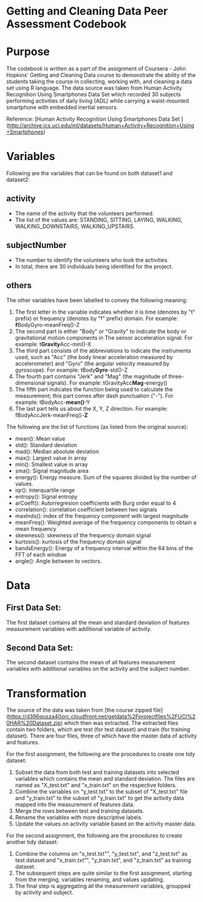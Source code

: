 Getting and Cleaning Data Peer Assessment Codebook
========================================================
# Purpose
The codebook is written as a part of the assignment of Coursera - John Hopkins' Getting and Cleaning Data course to demonstrate the ability of the students taking the course in collecting, working with, and cleaning a data set using R language. The data source was taken from Human Activity Recognition Using Smartphones Data Set which recorded 30 subjects performing activities of daily living (ADL) while carrying a waist-mounted smartphone with embedded inertial sensors.

Reference: [Human Activity Recognition Using Smartphones Data Set ] (http://archive.ics.uci.edu/ml/datasets/Human+Activity+Recognition+Using+Smartphones)
  

# Variables

Following are the variables that can be found on both dataset1 and dataset2:
## activity
- The name of the activity that the volunteers performed. 
- The list of the values are: STANDING, SITTING, LAYING, WALKING, WALKING_DOWNSTAIRS, WALKING_UPSTAIRS.

## subjectNumber
- The number to identify the volunteers who took the activities.
- In total, there are 30 individuals being identified for the project.

## others
The other variables have been labelled to convey the following meaning:

1. The first letter in the variable indicates whether it is time (denotes by "t" prefix) or frequency (denotes by "f" prefix) domain. For example: **f**BodyGyro-meanFreq()-Z
2. The second part is either "Body" or "Gravity" to indicate the body or gravitational motion components in The sensor acceleration signal. For example: t**Gravity**Acc-min()-X
3. The third part consists of the abbreviations to indicate the instruments used, such as "Acc" (the body linear acceleration measured by accelerometer) and "Gyro" (the angular velocity measured by gyroscope). For example: tBody**Gyro**-std()-Z 
4. The fourth part contains "Jerk" and "Mag" (the magnitude of three-dimensional signals). For example: tGravityAcc**Mag**-energy()
5. The fifth part indicates the function being used to calculate the measurement; this part comes after dash punctuation ("-"). For example: tBodyAcc-**mean()**-Y
6. The last part tells us about the X, Y, Z direction. For example: fBodyAccJerk-meanFreq()-**Z**

The following are the list of functions (as listed from the original source):
* mean(): Mean value
* std(): Standard deviation
* mad(): Median absolute deviation 
* max(): Largest value in array
* min(): Smallest value in array
* sma(): Signal magnitude area
* energy(): Energy measure. Sum of the squares divided by the number of values. 
* iqr(): Interquartile range 
* entropy(): Signal entropy
* arCoeff(): Autorregresion coefficients with Burg order equal to 4
* correlation(): correlation coefficient between two signals
* maxInds(): index of the frequency component with largest magnitude
* meanFreq(): Weighted average of the frequency components to obtain a mean frequency
* skewness(): skewness of the frequency domain signal 
* kurtosis(): kurtosis of the frequency domain signal 
* bandsEnergy(): Energy of a frequency interval within the 64 bins of the FFT of each window
* angle(): Angle between to vectors.


   
# Data
## First Data Set: 
The first dataset contains all the mean and standard deviation of features measurement variables with additional variable of activity.

## Second Data Set:
The second dataset contains the mean of all features measurement variables with additional variables on the activity and the subject number.
  
  
# Transformation
The source of the data was taken from [the course zipped file] (https://d396qusza40orc.cloudfront.net/getdata%2Fprojectfiles%2FUCI%20HAR%20Dataset.zip) which then was extracted. The extracted files contain two folders, which are test (for test dataset) and train (for training dataset). There are four files, three of which have the master data of activity and features.

For the first assignment, the following are the procedures to create one tidy dataset:  

1. Subset the data from both test and training datasets into selected variables which contains the mean and standard deviation. The files are named as "X_test.txt" and "x_train.txt" on the respective folders.
2. Combine the variables on "y_test.txt" to the subset of "X_test.txt" file and "y_train.txt" to the subset of "y_train.txt" to get the activity data mapped into the measurement of features data.
3. Merge the rows between test and training datasets.
4. Rename the variables with more descriptive labels.
5. Update the values on activity variable based on the activity master data.  

For the second assignment, the following are the procedures to create another tidy dataset:

1. Combine the columns on "x_test.txt"", "y_test.txt", and "z_test.txt" as test dataset and "x_train.txt"", "y_train.txt", and "z_train.txt" as training dataset.
2. The subsequent steps are quite similar to the first assignment, starting from the merging, variables renaming, and values updating.
3. The final step is aggregating all the measurement variables, groupped by activity and subject.


